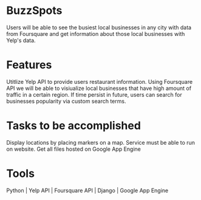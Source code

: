# BuzzSpots
Users will be able to see the busiest local businesses in any city with data from Foursquare
and get information about those local businesses with Yelp's data.

# Features
Utitlize Yelp API to provide users restaurant information.
Using Foursquare API we will be able to visiualize local businesses that have
high amount of traffic in a certain region.
If time persist in future, users can search for businesses popularity
via custom search terms.

# Tasks to be accomplished
Display locations by placing markers on a map.
Service must be able to run on website.
Get all files hosted on Google App Engine

# Tools
Python |
Yelp API |
Foursquare API |
Django |
Google App Engine
